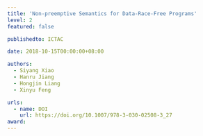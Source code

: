 ```yaml
---
title: 'Non-preemptive Semantics for Data-Race-Free Programs'
level: 2
featured: false

publishedto: ICTAC

date: 2018-10-15T00:00:00+08:00

authors:
  - Siyang Xiao
  - Hanru Jiang
  - Hongjin Liang
  - Xinyu Feng

urls:
  - name: DOI
    url: https://doi.org/10.1007/978-3-030-02508-3_27
award:
---
```

